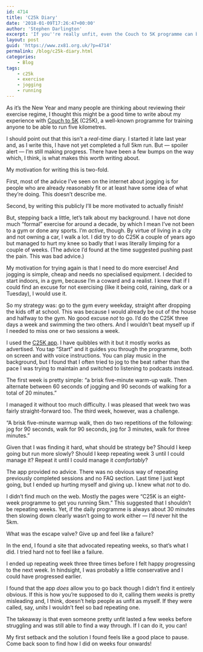 ```yaml
---
id: 4714
title: 'C25k Diary'
date: '2018-01-09T17:26:47+00:00'
author: 'Stephen Darlington'
excerpt: 'If you''re really unfit, even the Couch to 5K programme can be tricky. How did I manage?'
layout: post
guid: 'https://www.zx81.org.uk/?p=4714'
permalink: /blog/c25k-diary.html
categories:
    - Blog
tags:
    - c25k
    - exercise
    - jogging
    - running
---
```


As it’s the New Year and many people are thinking about reviewing their exercise regime, I thought this might be a good time to write about my experience with [Couch to 5K](https://www.nhs.uk/Livewell/c25k/Pages/couch-to-5k.aspx) (C25K), a well-known programme for training anyone to be able to run five kilometres.

I should point out that this isn’t a *real-time* diary. I started it late last year and, as I write this, I have not yet completed a full 5km run. But — spoiler alert — I’m still making progress. There have been a few bumps on the way which, I think, is what makes this worth writing about.

My motivation for writing this is two-fold.

First, most of the advice I’ve seen on the internet about jogging is for people who are already reasonably fit or at least have some idea of what they’re doing. This doesn’t describe me.

Second, by writing this publicly I’ll be more motivated to actually finish!

But, stepping back a little, let’s talk about my background. I have not done much “formal” exercise for around a decade, by which I mean I’ve not been to a gym or done any sports. I’m *active*, though. By virtue of living in a city and not owning a car, I walk a lot. I did try to do C25K a couple of years ago but managed to hurt my knee so badly that I was literally limping for a couple of weeks. (The advice I’d found at the time suggested pushing past the pain. This was bad advice.)

My motivation for trying again is that I need to do more exercise! And jogging is simple, cheap and needs no specialised equipment. I decided to start indoors, in a gym, because I’m a coward and a realist. I knew that if I could find an excuse for not exercising (like it being cold, raining, dark or a Tuesday), I would use it.

So my strategy was: go to the gym every weekday, straight after dropping the kids off at school. This was because I would already be out of the house and halfway to the gym. No good excuse *not* to go. I’d do the C25K three days a week and swimming the two others. And I wouldn’t beat myself up if I needed to miss one or two sessions a week.

I used the [C25K app](https://itunes.apple.com/gb/app/c25k-5k-trainer/id485971733?mt=8&at=11lmMT&ct=blog). I have quibbles with it but it mostly works as advertised. You tap “Start” and it guides you through the programme, both on screen and with voice instructions. You can play music in the background, but I found that I often tried to jog to the beat rather than the pace I was trying to maintain and switched to listening to podcasts instead.

The first week is pretty simple: “a brisk five-minute warm-up walk. Then alternate between 60 seconds of jogging and 90 seconds of walking for a total of 20 minutes.”

I managed it without too much difficulty. I was pleased that week two was fairly straight-forward too. The third week, however, was a challenge.

“A brisk five-minute warmup walk, then do two repetitions of the following: jog for 90 seconds, walk for 90 seconds, jog for 3 minutes, walk for three minutes.”

Given that I was finding it hard, what should be strategy be? Should I keep going but run more slowly? Should I keep repeating week 3 until I could manage it? Repeat it until I could manage it *comfortably*?

The app provided no advice. There was no obvious way of repeating previously completed sessions and no FAQ section. Last time I just kept going, but I ended up hurting myself and giving up. I knew what *not* to do.

I didn’t find much on the web. Mostly the pages were “C25K is an eight-week programme to get you running 5km.” This suggested that I shouldn’t be repeating weeks. Yet, if the daily programme is always about 30 minutes then slowing down clearly wasn’t going to work either — I’d never hit the 5km.

What was the escape valve? Give up and feel like a failure?

In the end, I found a site that advocated repeating weeks, so that’s what I did. I tried hard not to feel like a failure.

I ended up repeating week three three times before I felt happy progressing to the next week. In hindsight, I was probably a little conservative and I could have progressed earlier.

I found that the app *does* allow you to go back though I didn’t find it entirely obvious. If this is how you’re supposed to do it, calling them *weeks* is pretty misleading and, I think, doesn’t help people as unfit as myself. If they were called, say, *units* I wouldn’t feel so bad repeating one.

The takeaway is that even someone pretty unfit lasted a few weeks before struggling and was still able to find a way through. If I can do it, you can!

My first setback and the solution I found feels like a good place to pause. Come back soon to find how I did on weeks four onwards!